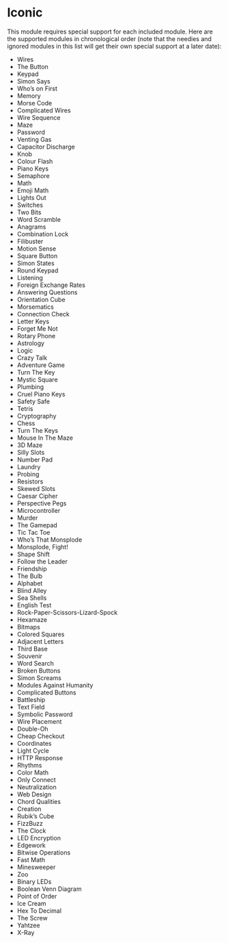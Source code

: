 # Iconic

This module requires special support for each included module. Here are the supported modules in chronological order (note that the needies and ignored modules in this list will get their own special support at a later date):

- Wires
- The Button
- Keypad
- Simon Says
- Who’s on First
- Memory
- Morse Code
- Complicated Wires
- Wire Sequence
- Maze
- Password
- Venting Gas
- Capacitor Discharge
- Knob
- Colour Flash
- Piano Keys
- Semaphore
- Math
- Emoji Math
- Lights Out
- Switches
- Two Bits
- Word Scramble
- Anagrams
- Combination Lock
- Filibuster
- Motion Sense
- Square Button
- Simon States
- Round Keypad
- Listening
- Foreign Exchange Rates
- Answering Questions
- Orientation Cube
- Morsematics
- Connection Check
- Letter Keys
- Forget Me Not
- Rotary Phone
- Astrology
- Logic
- Crazy Talk
- Adventure Game
- Turn The Key
- Mystic Square
- Plumbing
- Cruel Piano Keys
- Safety Safe
- Tetris
- Cryptography
- Chess
- Turn The Keys
- Mouse In The Maze
- 3D Maze
- Silly Slots
- Number Pad
- Laundry
- Probing
- Resistors
- Skewed Slots
- Caesar Cipher
- Perspective Pegs
- Microcontroller
- Murder
- The Gamepad
- Tic Tac Toe
- Who’s That Monsplode
- Monsplode, Fight!
- Shape Shift
- Follow the Leader
- Friendship
- The Bulb
- Alphabet
- Blind Alley
- Sea Shells
- English Test
- Rock-Paper-Scissors-Lizard-Spock
- Hexamaze
- Bitmaps
- Colored Squares
- Adjacent Letters
- Third Base
- Souvenir
- Word Search
- Broken Buttons
- Simon Screams
- Modules Against Humanity
- Complicated Buttons
- Battleship
- Text Field
- Symbolic Password
- Wire Placement
- Double-Oh
- Cheap Checkout
- Coordinates
- Light Cycle
- HTTP Response
- Rhythms
- Color Math
- Only Connect
- Neutralization
- Web Design
- Chord Qualities
- Creation
- Rubik’s Cube
- FizzBuzz
- The Clock
- LED Encryption
- Edgework
- Bitwise Operations
- Fast Math
- Minesweeper
- Zoo
- Binary LEDs
- Boolean Venn Diagram
- Point of Order
- Ice Cream
- Hex To Decimal
- The Screw
- Yahtzee
- X-Ray
